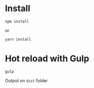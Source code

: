 # Install

```
npm install
```

or

```
yarn install
```

# Hot reload with Gulp

```
gulp
```

Output on `dist` folder
